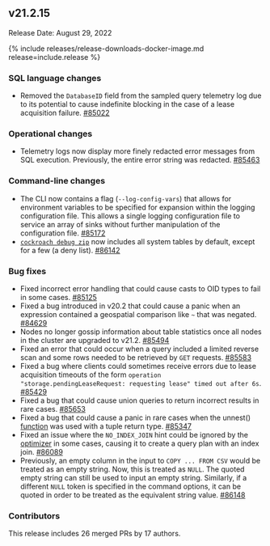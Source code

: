 ## v21.2.15

Release Date: August 29, 2022

{% include releases/release-downloads-docker-image.md release=include.release %}

<h3 id="v21-2-15-sql-language-changes">SQL language changes</h3>

- Removed the `DatabaseID` field from the sampled query telemetry log due to its potential to cause indefinite blocking in the case of a lease acquisition failure. [#85022][#85022]

<h3 id="v21-2-15-operational-changes">Operational changes</h3>

- Telemetry logs now display more finely redacted error messages from SQL execution. Previously, the entire error string was redacted. [#85463][#85463]

<h3 id="v21-2-15-command-line-changes">Command-line changes</h3>

- The CLI now contains a flag (`--log-config-vars`) that allows for environment variables to be specified for expansion within the logging configuration file. This allows a single logging configuration file to service an array of sinks without further manipulation of the configuration file. [#85172][#85172]
- [`cockroach debug zip`](../v21.2/cockroach-debug-zip.html) now includes all system tables by default, except for a few (a deny list). [#86142][#86142]

<h3 id="v21-2-15-bug-fixes">Bug fixes</h3>

- Fixed incorrect error handling that could cause casts to OID types to fail in some cases. [#85125][#85125]
- Fixed a bug introduced in v20.2 that could cause a panic when an expression contained a geospatial comparison like `~` that was negated. [#84629][#84629]
- Nodes no longer gossip information about table statistics once all nodes in the cluster are upgraded to v21.2. [#85494][#85494]
- Fixed an error that could occur when a query included a limited reverse scan and some rows needed to be retrieved by `GET` requests. [#85583][#85583]
- Fixed a bug where clients could sometimes receive errors due to lease acquisition timeouts of the form `operation "storage.pendingLeaseRequest: requesting lease" timed out after 6s`. [#85429][#85429]
- Fixed a bug that could cause union queries to return incorrect results in rare cases. [#85653][#85653]
- Fixed a bug that could cause a panic in rare cases when the unnest() [function](../v21.2/functions-and-operators.html) was used with a tuple return type.  [#85347][#85347]
- Fixed an issue where the `NO_INDEX_JOIN` hint could be ignored by the [optimizer](../v21.2/cost-based-optimizer.html) in some cases, causing it to create a query plan with an index join. [#86089][#86089]
- Previously, an empty column in the input to `COPY ... FROM CSV` would be treated as an empty string. Now, this is treated as `NULL`. The quoted empty string can still be used to input an empty string. Similarly, if a different `NULL` token is specified in the command options, it can be quoted in order to be treated as the equivalent string value. [#86148][#86148]

<h3 id="v21-2-15-contributors">Contributors</h3>

This release includes 26 merged PRs by 17 authors.

[#84629]: https://github.com/cockroachdb/cockroach/pull/84629
[#85022]: https://github.com/cockroachdb/cockroach/pull/85022
[#85125]: https://github.com/cockroachdb/cockroach/pull/85125
[#85172]: https://github.com/cockroachdb/cockroach/pull/85172
[#85342]: https://github.com/cockroachdb/cockroach/pull/85342
[#85347]: https://github.com/cockroachdb/cockroach/pull/85347
[#85429]: https://github.com/cockroachdb/cockroach/pull/85429
[#85463]: https://github.com/cockroachdb/cockroach/pull/85463
[#85494]: https://github.com/cockroachdb/cockroach/pull/85494
[#85583]: https://github.com/cockroachdb/cockroach/pull/85583
[#85653]: https://github.com/cockroachdb/cockroach/pull/85653
[#86089]: https://github.com/cockroachdb/cockroach/pull/86089
[#86142]: https://github.com/cockroachdb/cockroach/pull/86142
[#86148]: https://github.com/cockroachdb/cockroach/pull/86148
